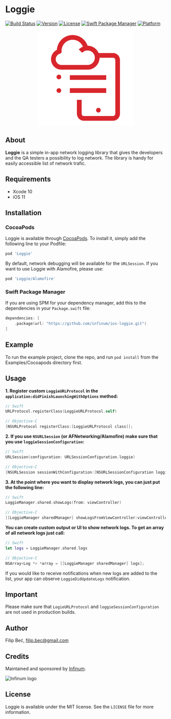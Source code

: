 # Loggie

[![Build Status](https://app.bitrise.io/app/f779303cc7c884f6/status.svg?token=9OxOU504sMcEOrzfNcbwvg&branch=master)](https://app.bitrise.io/app/f779303cc7c884f6)
[![Version](https://img.shields.io/cocoapods/v/Loggie.svg?style=flat)](http://cocoapods.org/pods/Loggie)
[![License](https://img.shields.io/cocoapods/l/Loggie.svg?style=flat)](http://cocoapods.org/pods/Loggie)
[![Swift Package Manager](https://img.shields.io/badge/swift%20package%20manager-compatible-brightgreen.svg)](https://github.com/apple/swift-package-manager)
[![Platform](https://img.shields.io/cocoapods/p/Loggie.svg?style=flat)](http://cocoapods.org/pods/Loggie)

<p align="center">
    <img src="./Resources/icon.svg" width="300" max-width="50%" alt="Loggie"/>
</p>

## About

**Loggie** is a simple in-app network logging library that gives the developers and the QA testers a possibility to log network. The library is handy for easily accessible list of network trafic.

## Requirements

- Xcode 10
- iOS 11

## Installation

### CocoaPods
Loggie is available through [CocoaPods](https://cocoapods.org). To install
it, simply add the following line to your Podfile:

```ruby
pod 'Loggie'
```

By default, network debugging will be available for the `URLSession`. If you want to use Loggie with Alamofire, please use:

```ruby
pod 'Loggie/Alamofire'
```

### Swift Package Manager
If you are using SPM for your dependency manager, add this to the dependencies in your `Package.swift` file:
```swift
dependencies: [
    .package(url: "https://github.com/infinum/ios-loggie.git")
]
```

## Example

To run the example project, clone the repo, and run `pod install` from the Examples/Cocoapods directory first.

## Usage

**1. Register custom `LoggieURLProtocol` in the `application:didFinishLaunchingWithOptions` method:**

```swift
// Swift
URLProtocol.registerClass(LoggieURLProtocol.self)
```

```objective-c
// Objective-C
[NSURLProtocol registerClass:[LoggieURLProtocol class]];
```

**2. If you use `NSURLSession` (or AFNetworking/Alamofire) make sure that you use `loggieSessionConfiguration`:**

```swift
// Swift
URLSession(configuration: URLSessionConfiguration.loggie)
```

```objective-c
// Objective-C
[NSURLSession sessionWithConfiguration:[NSURLSessionConfiguration loggieSessionConfiguration]];
```

**3. At the point where you want to display network logs, you can just put the following line:**

```swift
// Swift
LoggieManager.shared.showLogs(from: viewController)
```

```objective-c
// Objective-C
[[LoggieManager sharedManager] showLogsFromViewController:viewController filter:nil];
```

**You can create custom output or UI to show network logs. To get an array of all network logs just call:**

```swift
// Swift
let logs = LoggieManager.shared.logs
```

```objective-c
// Objective-C
NSArray<Log *> *array = [[LoggieManager sharedManager] logs];
```

If you would like to receive notifications when new logs are added to the list, your app can observe `LoggieDidUpdateLogs` notification.

## Important

Please make sure that `LogieURLProtocol` and `loggieSessionConfiguration` are not used in production builds.

## Author

Filip Beć, filip.bec@gmail.com

## Credits

Maintained and sponsored by [Infinum](http://www.infinum.co).

![Infinum logo](https://cloud.githubusercontent.com/assets/1422973/24369980/9c36b0a6-12da-11e7-898a-b711ed7ca52f.png)

## License

Loggie is available under the MIT license. See the `LICENSE` file for more information.
